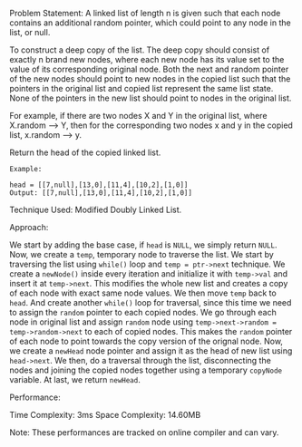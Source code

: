 Problem Statement: A linked list of length n is given such that each node contains an additional random pointer, which could point to any node in the list, or null.

To construct a deep copy of the list. The deep copy should consist of exactly n brand new nodes, where each new node has its value set to the value of its corresponding original node. Both the next and random pointer of the new nodes should point to new nodes in the copied list such that the pointers in the original list and copied list represent the same list state. None of the pointers in the new list should point to nodes in the original list.

For example, if there are two nodes X and Y in the original list, where X.random --> Y, then for the corresponding two nodes x and y in the copied list, x.random --> y.

Return the head of the copied linked list.

```
Example:

head = [[7,null],[13,0],[11,4],[10,2],[1,0]]
Output: [[7,null],[13,0],[11,4],[10,2],[1,0]]

```

Technique Used: Modified Doubly Linked List.

Approach:

We start by adding the base case, if `head` is `NULL`, we simply return `NULL`. Now, we create a `temp`, temporary node to traverse the list. We start by traversing the list using `while()` loop and `temp = ptr->next` technique. We create a `newNode()` inside every iteration and initialize it with `temp->val` and insert it at `temp->next`. This modifies the whole new list and creates a copy of each node with exact same node values. We then move `temp` back to `head`. And create another `while()` loop for traversal, since this time we need to assign the `random` pointer to each copied nodes. We go through each node in original list and assign `random` node using `temp->next->random = temp->random->next` to each of copied nodes. This makes the `random` pointer of each node to point towards the copy version of the orignal node. Now, we create a `newHead` node pointer and assign it as the head of new list using `head->next`. We then, do a traversal through the list, disconnecting the nodes and joining the copied nodes together using a temporary `copyNode` variable. At last, we return `newHead`.

Performance:

Time Complexity: 3ms
Space Complexity: 14.60MB

Note: These performances are tracked on online compiler and can vary.
